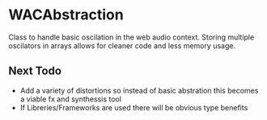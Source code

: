 # WACAbstraction
Class to handle basic oscilation in the web audio context. Storing multiple oscilators in arrays allows for cleaner code and less memory usage.

## Next Todo ##

* Add a variety of distortions so instead of basic abstration this becomes a viable fx and synthessis tool
* If Libreries/Frameworks are used there will be obvious type benefits
